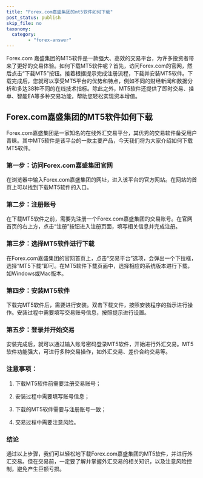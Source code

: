 ```yaml
---
title: "Forex.com嘉盛集团的mt5软件如何下载"
post_status: publish
skip_file: no
taxonomy:
  category:
        - "forex-answer"
---
```


Forex.com 嘉盛集团的MT5软件是一款强大、高效的交易平台，为许多投资者带来了更好的交易体验。如何下载MT5软件呢？首先，访问Forex.com的官网，然后点击“下载MT5”按钮。接着根据提示完成注册流程，下载并安装MT5软件。下载完成后，您就可以享受MT5平台的优势和特点，例如不同的财经新闻和数据分析和多达38种不同的在线技术指标。除此之外，MT5软件还提供了即时交易、挂单、智能EA等多种交易功能，帮助您轻松实现资本增值。

## Forex.com嘉盛集团的MT5软件如何下载

Forex.com嘉盛集团是一家知名的在线外汇交易平台，其优秀的交易软件备受用户青睐。其中MT5软件是该平台的一款主要产品，今天我们将为大家介绍如何下载MT5软件。

### 第一步：访问Forex.com嘉盛集团官网

在浏览器中输入Forex.com嘉盛集团的网址，进入该平台的官方网站。在网站的首页上可以找到下载MT5软件的入口。

### 第二步：注册账号

在下载MT5软件之前，需要先注册一个Forex.com嘉盛集团的交易账号。在官网首页的右上方，点击“注册”按钮进入注册页面，填写相关信息并完成注册。

### 第三步：选择MT5软件进行下载

在Forex.com嘉盛集团的官网首页上，点击“交易平台”选项，会弹出一个下拉框，选择“MT5下载”即可。在MT5软件下载页面中，选择相应的系统版本进行下载，如Windows或Mac版本。

### 第四步：安装MT5软件

下载完MT5软件后，需要进行安装。双击下载文件，按照安装程序的指示进行操作。安装过程中需要填写交易账号信息，按照提示进行设置。

### 第五步：登录并开始交易

安装完成后，就可以通过输入账号密码登录MT5软件，开始进行外汇交易。MT5软件功能强大，可进行多种交易操作，如外汇交易、差价合约交易等。

### 注意事项：

1. 下载MT5软件前需要注册交易账号；

2. 安装过程中需要填写账号信息；

3. 下载的MT5软件需要与注册账号一致；

4. 交易过程中需要注意风险。

### 结论

通过以上步骤，我们可以轻松地下载Forex.com嘉盛集团的MT5软件，并进行外汇交易。但在交易前，一定要了解并掌握外汇交易的相关知识，以及注意风险控制，避免产生巨额亏损。